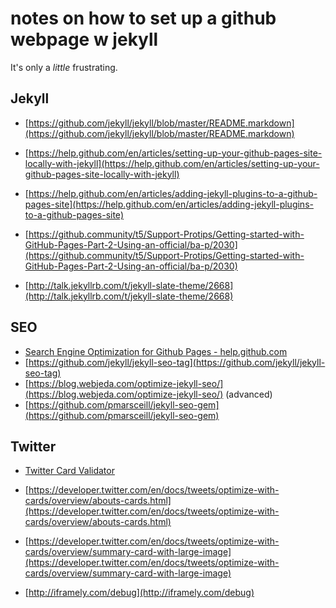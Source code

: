 # notes on how to set up a github webpage w jekyll

It's only a *little* frustrating.

## Jekyll

* [https://github.com/jekyll/jekyll/blob/master/README.markdown](https://github.com/jekyll/jekyll/blob/master/README.markdown)

* [https://help.github.com/en/articles/setting-up-your-github-pages-site-locally-with-jekyll](https://help.github.com/en/articles/setting-up-your-github-pages-site-locally-with-jekyll)

* [https://help.github.com/en/articles/adding-jekyll-plugins-to-a-github-pages-site](https://help.github.com/en/articles/adding-jekyll-plugins-to-a-github-pages-site)

* [https://github.community/t5/Support-Protips/Getting-started-with-GitHub-Pages-Part-2-Using-an-official/ba-p/2030](https://github.community/t5/Support-Protips/Getting-started-with-GitHub-Pages-Part-2-Using-an-official/ba-p/2030)

* [http://talk.jekyllrb.com/t/jekyll-slate-theme/2668](http://talk.jekyllrb.com/t/jekyll-slate-theme/2668)

## SEO

* [Search Engine Optimization for Github Pages - help.github.com](https://help.github.com/en/articles/search-engine-optimization-for-github-pages)
* [https://github.com/jekyll/jekyll-seo-tag](https://github.com/jekyll/jekyll-seo-tag)
* [https://blog.webjeda.com/optimize-jekyll-seo/](https://blog.webjeda.com/optimize-jekyll-seo/) (advanced)
* [https://github.com/pmarsceill/jekyll-seo-gem](https://github.com/pmarsceill/jekyll-seo-gem)

## Twitter

* [Twitter Card Validator](https://cards-dev.twitter.com/validator)

* [https://developer.twitter.com/en/docs/tweets/optimize-with-cards/overview/abouts-cards.html](https://developer.twitter.com/en/docs/tweets/optimize-with-cards/overview/abouts-cards.html)

* [https://developer.twitter.com/en/docs/tweets/optimize-with-cards/overview/summary-card-with-large-image](https://developer.twitter.com/en/docs/tweets/optimize-with-cards/overview/summary-card-with-large-image)

* [http://iframely.com/debug](http://iframely.com/debug)
